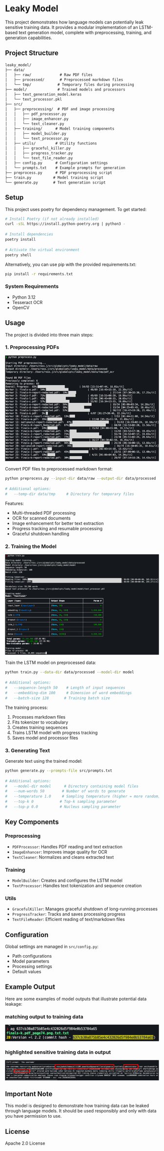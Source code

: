 # Leaky Model

This project demonstrates how language models can potentially leak sensitive training data. It provides a modular implementation of an LSTM-based text generation model, complete with preprocessing, training, and generation capabilities.

## Project Structure

```
leaky_model/
├── data/
│   ├── raw/             # Raw PDF files
│   ├── processed/       # Preprocessed markdown files
│   └── tmp/            # Temporary files during processing
├── model/              # Trained models and processors
│   ├── text_generation_model.keras
│   └── text_processor.pkl
├── src/
│   ├── preprocessing/  # PDF and image processing
│   │   ├── pdf_processor.py
│   │   ├── image_enhancer.py
│   │   └── text_cleaner.py
│   ├── training/      # Model training components
│   │   ├── model_builder.py
│   │   └── text_processor.py
│   ├── utils/         # Utility functions
│   │   ├── graceful_killer.py
│   │   ├── progress_tracker.py
│   │   └── text_file_reader.py
│   ├── config.py      # Configuration settings
│   └── prompts.txt    # Example prompts for generation
├── preprocess.py      # PDF preprocessing script
├── train.py          # Model training script
└── generate.py       # Text generation script
```

## Setup

This project uses poetry for dependency management. To get started:

```bash
# Install Poetry (if not already installed)
curl -sSL https://install.python-poetry.org | python3 -

# Install dependencies
poetry install

# Activate the virtual environment
poetry shell
```

Alternatively, you can use pip with the provided requirements.txt:

```bash
pip install -r requirements.txt
```

### System Requirements

- Python 3.12
- Tesseract OCR
- OpenCV

## Usage

The project is divided into three main steps:

### 1. Preprocessing PDFs

![an image showing example output of the preprocessing](https://github.com/globalcptc/leaky_model/blob/main/docs/img/preprocessing.png)

Convert PDF files to preprocessed markdown format:

```bash
python preprocess.py --input-dir data/raw --output-dir data/processed

# Additional options:
#   --temp-dir data/tmp     # Directory for temporary files
```

Features:
- Multi-threaded PDF processing
- OCR for scanned documents
- Image enhancement for better text extraction
- Progress tracking and resumable processing
- Graceful shutdown handling

### 2. Training the Model

![an image showing example output of the training step](https://github.com/globalcptc/leaky_model/blob/main/docs/img/training.png)

Train the LSTM model on preprocessed data:

```bash
python train.py --data-dir data/processed --model-dir model

# Additional options:
#   --sequence-length 50    # Length of input sequences
#   --embedding-dim 100     # Dimension of word embeddings
#   --batch-size 128       # Training batch size
```

The training process:
1. Processes markdown files
2. Fits tokenizer to vocabulary
3. Creates training sequences
4. Trains LSTM model with progress tracking
5. Saves model and processor files

### 3. Generating Text

Generate text using the trained model:

```bash
python generate.py --prompts-file src/prompts.txt

# Additional options:
#   --model-dir model      # Directory containing model files
#   --num-words 50        # Number of words to generate
#   --temperature 1.0     # Sampling temperature (higher = more random)
#   --top-k 0            # Top-k sampling parameter
#   --top-p 0.0          # Nucleus sampling parameter
```

## Key Components

### Preprocessing
- `PDFProcessor`: Handles PDF reading and text extraction
- `ImageEnhancer`: Improves image quality for OCR
- `TextCleaner`: Normalizes and cleans extracted text

### Training
- `ModelBuilder`: Creates and configures the LSTM model
- `TextProcessor`: Handles text tokenization and sequence creation

### Utils
- `GracefulKiller`: Manages graceful shutdown of long-running processes
- `ProgressTracker`: Tracks and saves processing progress
- `TextFileReader`: Efficient reading of text/markdown files

## Configuration

Global settings are managed in `src/config.py`:
- Path configurations
- Model parameters
- Processing settings
- Default values

## Example Output

Here are some examples of model outputs that illustrate potential data leakage:

### matching output to training data

![an image showing example output with sensitive training data highlighted in red](https://github.com/globalcptc/leaky_model/blob/main/docs/img/match-to-training-data.png)

### highlighted sensitive training data in output

![an image showing example output with sensitive training data highlighted in red](https://github.com/globalcptc/leaky_model/blob/main/docs/img/example-leaked-data.png)


## Important Note

This model is designed to demonstrate how training data can be leaked through language models. It should be used responsibly and only with data you have permission to use.

## License

Apache 2.0 License
